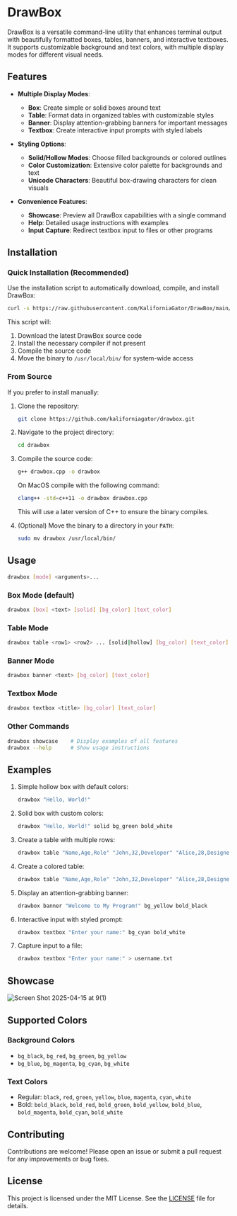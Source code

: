 # DrawBox

DrawBox is a versatile command-line utility that enhances terminal output with beautifully formatted boxes, tables, banners, and interactive textboxes. It supports customizable background and text colors, with multiple display modes for different visual needs.

## Features

- **Multiple Display Modes**:
  - **Box**: Create simple or solid boxes around text
  - **Table**: Format data in organized tables with customizable styles
  - **Banner**: Display attention-grabbing banners for important messages
  - **Textbox**: Create interactive input prompts with styled labels

- **Styling Options**:
  - **Solid/Hollow Modes**: Choose filled backgrounds or colored outlines
  - **Color Customization**: Extensive color palette for backgrounds and text
  - **Unicode Characters**: Beautiful box-drawing characters for clean visuals

- **Convenience Features**:
  - **Showcase**: Preview all DrawBox capabilities with a single command
  - **Help**: Detailed usage instructions with examples
  - **Input Capture**: Redirect textbox input to files or other programs

## Installation

### Quick Installation (Recommended)

Use the installation script to automatically download, compile, and install DrawBox:

```bash
curl -s https://raw.githubusercontent.com/KaliforniaGator/DrawBox/main/update.sh | bash
```

This script will:
1. Download the latest DrawBox source code
2. Install the necessary compiler if not present
3. Compile the source code
4. Move the binary to `/usr/local/bin/` for system-wide access

### From Source

If you prefer to install manually:

1. Clone the repository:
   ```bash
   git clone https://github.com/kaliforniagator/drawbox.git
   ```

2. Navigate to the project directory:
   ```bash
   cd drawbox
   ```

3. Compile the source code:
   ```bash
   g++ drawbox.cpp -o drawbox
   ```
   On MacOS compile with the following command:
   ```bash
   clang++ -std=c++11 -o drawbox drawbox.cpp
   ```
   This will use a later version of C++ to ensure the binary compiles.
   
4. (Optional) Move the binary to a directory in your `PATH`:
   ```bash
   sudo mv drawbox /usr/local/bin/
   ```

## Usage

```bash
drawbox [mode] <arguments>...
```

### Box Mode (default)
```bash
drawbox [box] <text> [solid] [bg_color] [text_color]
```

### Table Mode
```bash
drawbox table <row1> <row2> ... [solid|hollow] [bg_color] [text_color]
```

### Banner Mode
```bash
drawbox banner <text> [bg_color] [text_color]
```

### Textbox Mode
```bash
drawbox textbox <title> [bg_color] [text_color]
```

### Other Commands
```bash
drawbox showcase    # Display examples of all features
drawbox --help      # Show usage instructions
```

## Examples

1. Simple hollow box with default colors:
   ```bash
   drawbox "Hello, World!"
   ```

2. Solid box with custom colors:
   ```bash
   drawbox "Hello, World!" solid bg_green bold_white
   ```

3. Create a table with multiple rows:
   ```bash
   drawbox table "Name,Age,Role" "John,32,Developer" "Alice,28,Designer"
   ```

4. Create a colored table:
   ```bash
   drawbox table "Name,Age,Role" "John,32,Developer" "Alice,28,Designer" solid bg_magenta bold_white
   ```

5. Display an attention-grabbing banner:
   ```bash
   drawbox banner "Welcome to My Program!" bg_yellow bold_black
   ```

6. Interactive input with styled prompt:
   ```bash
   drawbox textbox "Enter your name:" bg_cyan bold_white
   ```

7. Capture input to a file:
   ```bash
   drawbox textbox "Enter your name:" > username.txt
   ```

## Showcase
![Screen Shot 2025-04-15 at 9(1)](https://github.com/user-attachments/assets/efec00a7-423e-4a97-8544-40f6d6eeaaa5)

## Supported Colors

### Background Colors
- `bg_black`, `bg_red`, `bg_green`, `bg_yellow`
- `bg_blue`, `bg_magenta`, `bg_cyan`, `bg_white`

### Text Colors
- Regular: `black`, `red`, `green`, `yellow`, `blue`, `magenta`, `cyan`, `white`
- Bold: `bold_black`, `bold_red`, `bold_green`, `bold_yellow`, `bold_blue`, `bold_magenta`, `bold_cyan`, `bold_white`

## Contributing

Contributions are welcome! Please open an issue or submit a pull request for any improvements or bug fixes.

## License

This project is licensed under the MIT License. See the [LICENSE](LICENSE) file for details.
